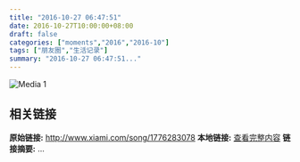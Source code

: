 ```yaml
---
title: "2016-10-27 06:47:51"
date: 2016-10-27T10:00:00+08:00
draft: false
categories: ["moments","2016","2016-10"]
tags: ["朋友圈","生活记录"]
summary: "2016-10-27 06:47:51..."
---
```


![Media 1](/Moments/photos/2016-10-27/201610270647510.jpg)

## 相关链接

**原始链接:** http://www.xiami.com/song/1776283078
**本地链接:** [查看完整内容](/link_content/2016/10/2016-10-27/link_content/)
**链接摘要:** ...

